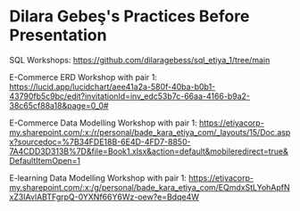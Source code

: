 # Dilara Gebeş's Practices Before Presentation
SQL Workshops: https://github.com/dilaragebess/sql_etiya_1/tree/main 

E-Commerce ERD Workshop with pair 1: https://lucid.app/lucidchart/aee41a2a-580f-40ba-b0b1-43790fb5c9bc/edit?invitationId=inv_edc53b7c-66aa-4166-b9a2-38c65cf88a18&page=0_0#

E-Commerce Data Modelling Workshop with pair 1: https://etiyacorp-my.sharepoint.com/:x:/r/personal/bade_kara_etiya_com/_layouts/15/Doc.aspx?sourcedoc=%7B34FDE18B-6E4D-4FD7-8850-7A4CDD3D313B%7D&file=Book1.xlsx&action=default&mobileredirect=true&DefaultItemOpen=1

E-learning Data Modelling Workshop with pair 1: https://etiyacorp-my.sharepoint.com/:x:/g/personal/bade_kara_etiya_com/EQmdxStLYohApfNxZ3IAvlABTFgrpQ-0YXNf66Y6Wz-oew?e=Bdqe4W
